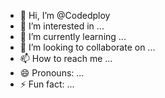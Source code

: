 - 👋 Hi, I’m @Codedploy
- 👀 I’m interested in ...
- 🌱 I’m currently learning ...
- 💞️ I’m looking to collaborate on ...
- 📫 How to reach me ...
- 😄 Pronouns: ...
- ⚡ Fun fact: ...

<!---
Codedploy/Codedploy is a ✨ special ✨ repository because its `README.md` (this file) appears on your GitHub profile.
You can click the Preview link to take a look at your changes.
--->
